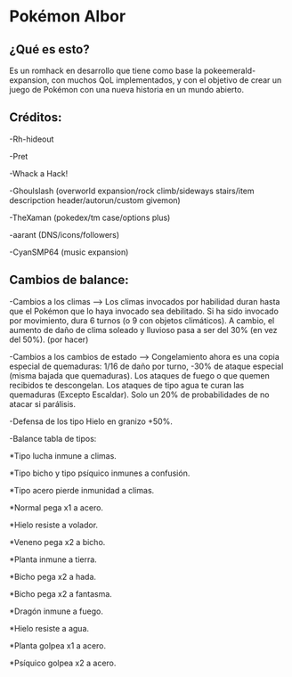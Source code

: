 # Pokémon Albor

## ¿Qué es esto?

Es un romhack en desarrollo que tiene como base la pokeemerald-expansion, con muchos QoL implementados, y con el objetivo de crear un juego de Pokémon con una nueva historia en un mundo abierto.

## Créditos:

-Rh-hideout 

-Pret

-Whack a Hack!

-Ghoulslash (overworld expansion/rock climb/sideways stairs/item descripction header/autorun/custom givemon)

-TheXaman (pokedex/tm case/options plus)

-aarant (DNS/icons/followers)

-CyanSMP64 (music expansion)

## Cambios de balance:

-Cambios a los climas --> Los climas invocados por habilidad duran hasta que el Pokémon que lo haya invocado sea debilitado. Si ha sido invocado por movimiento, dura 6 turnos (o 9 con objetos climáticos). A cambio, el aumento de daño de clima soleado y lluvioso pasa a ser del 30% (en vez del 50%). (por hacer)

-Cambios a los cambios de estado --> Congelamiento ahora es una copia especial de quemaduras: 1/16 de daño por turno, -30% de ataque especial (misma bajada que quemaduras). Los ataques de fuego o que quemen recibidos te descongelan. Los ataques de tipo agua te curan las quemaduras (Excepto Escaldar). Solo un 20% de probabilidades de no atacar si parálisis.

-Defensa de los tipo Hielo en granizo +50%.

-Balance tabla de tipos: 

*Tipo lucha inmune a climas.

*Tipo bicho y tipo psíquico inmunes a confusión.

*Tipo acero pierde inmunidad a climas.

*Normal pega x1 a acero.

*Hielo resiste a volador.

*Veneno pega x2 a bicho.

*Planta inmune a tierra.

*Bicho pega x2 a hada.

*Bicho pega x2 a fantasma.

*Dragón inmune a fuego.

*Hielo resiste a agua.

*Planta golpea x1 a acero.

*Psíquico golpea x2 a acero.
